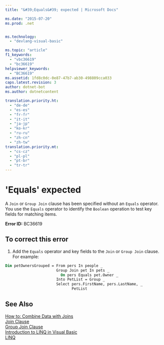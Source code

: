 ```yaml
---
title: "&#39;Equals&#39; expected | Microsoft Docs"

ms.date: "2015-07-20"
ms.prod: .net


ms.technology: 
  - "devlang-visual-basic"

ms.topic: "article"
f1_keywords: 
  - "vbc36619"
  - "bc36619"
helpviewer_keywords: 
  - "BC36619"
ms.assetid: 1fd8c0dc-0e87-47b7-ab30-498809cca033
caps.latest.revision: 3
author: dotnet-bot
ms.author: dotnetcontent

translation.priority.ht: 
  - "de-de"
  - "es-es"
  - "fr-fr"
  - "it-it"
  - "ja-jp"
  - "ko-kr"
  - "ru-ru"
  - "zh-cn"
  - "zh-tw"
translation.priority.mt: 
  - "cs-cz"
  - "pl-pl"
  - "pt-br"
  - "tr-tr"
---
```

# &#39;Equals&#39; expected
A `Join` or `Group Join` clause has been specified without an `Equals` operator. You use the `Equals` operator to identify the `Boolean` operation to test key fields for matching items.  
  
 **Error ID:** BC36619  
  
## To correct this error  
  
1.  Add the `Equals` operator and key fields to the `Join` or `Group Join` clause. For example:  
  
```vb  
Dim petOwnersGrouped = From pers In people _  
                       Group Join pet In pets _  
                         On pers Equals pet.Owner _  
                       Into PetList = Group _  
                       Select pers.FirstName, pers.LastName, _  
                              PetList  
```  
  
## See Also  
 [How to: Combine Data with Joins](../../visual-basic/programming-guide/language-features/linq/how-to-combine-data-with-linq-by-using-joins.md)   
 [Join Clause](../../visual-basic/language-reference/queries/join-clause.md)   
 [Group Join Clause](../../visual-basic/language-reference/queries/group-join-clause.md)   
 [Introduction to LINQ in Visual Basic](../../visual-basic/programming-guide/language-features/linq/introduction-to-linq.md)   
 [LINQ](../../visual-basic/programming-guide/language-features/linq/index.md)